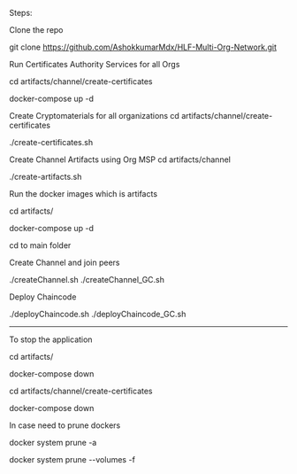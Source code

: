 Steps:

Clone the repo

git clone https://github.com/AshokkumarMdx/HLF-Multi-Org-Network.git


Run Certificates Authority Services for all Orgs

cd artifacts/channel/create-certificates

docker-compose up -d

Create Cryptomaterials for all organizations
cd artifacts/channel/create-certificates

./create-certificates.sh

Create Channel Artifacts using Org MSP
cd artifacts/channel

./create-artifacts.sh

Run the docker images which is artifacts

cd artifacts/

docker-compose up -d

cd to main folder

Create Channel and join peers

./createChannel.sh
./createChannel_GC.sh

Deploy Chaincode

./deployChaincode.sh
./deployChaincode_GC.sh

----------
To stop the application

cd artifacts/

docker-compose down

cd artifacts/channel/create-certificates

docker-compose down

In case need to prune dockers

docker system prune -a

docker system prune --volumes -f





